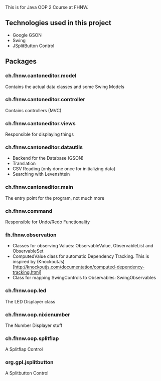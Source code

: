 This is for Java OOP 2 Course at FHNW.

## Technologies used in this project

- Google GSON
- Swing
- JSplitButton Control

## Packages

### ch.fhnw.cantoneditor.model
Contains the actual data classes and some Swing Models

### ch.fhnw.cantoneditor.controller 
Contains controllers (MVC)

### ch.fhnw.cantoneditor.views
Responsible for displaying things

### ch.fhnw.cantoneditor.datautils
- Backend for the Database (GSON) 
- Translation
- CSV Reading (only done once for initializing data)
- Searching with Levenshtein

### ch.fhnw.cantoneditor.main
The entry point for the program, not much more

### ch.fhnw.command
Responsible for Undo/Redo Functionality

### fh.fhnw.observation
- Classes for observing Values: ObservableValue, ObservableList and ObservableSet
- ComputedValue class for automatic Dependency Tracking. This is inspired by (KnockoutJs)[http://knockoutjs.com/documentation/computed-dependency-tracking.html]
- Class for mapping SwingControls to Observables: SwingObservables
 
### ch.fhnw.oop.led
The LED Displayer class

### ch.fhnw.oop.nixienumber
The Number Displayer stuff

### ch.fhnw.oop.splitflap
A Splitflap Control

### org.gpl.jsplitbutton
A Splitbutton Control 